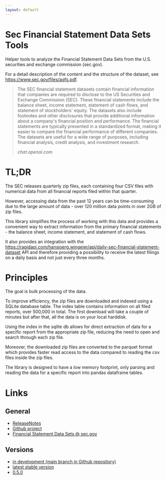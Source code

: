 ```yaml
---
layout: default
---
```


# Sec Financial Statement Data Sets Tools

Helper tools to analyze the Financial Statement Data Sets from the U.S. securities and exchange commission (sec.gov).

For a detail description of the content and the structure of the dataset, see https://www.sec.gov/files/aqfs.pdf.

> The SEC financial statement datasets contain financial information that companies are required to disclose to the US
> Securities and Exchange Commission (SEC). These financial statements include the balance sheet, income statement,
> statement of cash flows, and statement of stockholders' equity. The datasets also include footnotes and other
> disclosures that provide additional information about a company's financial position and performance. The financial
> statements are typically presented in a standardized format, making it easier to compare the financial performance of
> different companies. The datasets are useful for a wide range of purposes, including financial analysis, credit
> analysis, and investment research.
>
> *chat.openai.com*


# TL;DR

The SEC releases quarterly zip files, each containing four CSV files with numerical data from all financial reports
filed within that quarter.

However, accessing data from the past 12 years can be time-consuming due to the large amount
of data - over 120 million data points in over 2GB of zip files.

This library simplifies the process of working with this data and provides a
convenient way to extract information from the primary financial statements - the balance sheet, income statement, and
statement of cash flows.

It also provides an integration with
the https://rapidapi.com/hansjoerg.wingeier/api/daily-sec-financial-statement-dataset API
and therefore providing a possibility to receive the latest filings on a daily basis and not just every three months.

# Principles

The goal is bulk processing of the data.

To improve efficiency, the zip files are downloaded and indexed using a SQLite database table.
The index table contains information on all filed reports, over 500,000 in total. The first
download will take a couple of minutes but after that, all the data is on your local harddisk.

Using the index in the sqlite db allows for direct extraction of data for a specific report from the
appropriate zip file, reducing the need to open and search through each zip file.

Moreover, the downloaded zip files are converted to the parquet format which provides faster read access
to the data compared to reading the csv files inside the zip files.

The library is designed to have a low memory footprint, only parsing and reading the data for a specific
report into pandas dataframe tables.

# Links
## General
* [ReleaseNotes](releasenotes/)
* [Github project](https://github.com/HansjoergW/sec-fincancial-statement-data-set)
* [Financial Statement Data Sets @ sec.gov](https://www.sec.gov/dera/data/financial-statement-data-sets)

## Versions
* [in development (main branch in Github repository)](doc_main/index.html)
* [latest stable version](doc_latest/index.html)
* [0.5.0](doc_v0.5.1/index.html)
